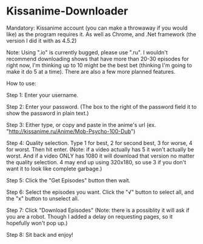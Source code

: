 # Kissanime-Downloader
Mandatory: Kissanime account (you can make a throwaway if you would like) as the program requires it. As well as Chrome, and .Net framework (the version I did it with as 4.5.2)

Note: Using ".io" is currently bugged, please use ".ru". I wouldn't recommend downloading shows that have more than 20-30 episodes for right now, I'm thinking up to 10 might be the best bet (thinking I'm going to make it do 5 at a time). There are also a few more planned features.

How to use:

Step 1: Enter your username.

Step 2: Enter your password. (The box to the right of the password field it to show the password in plain text.)

Step 3: Either type, or copy and paste in the anime's url (ex. "http://kissanime.ru/Anime/Mob-Psycho-100-Dub")

Step 4: Quality selection. Type 1 for best, 2 for second best, 3 for worse, 4 for worst. Then hit enter. (Note: if a video actually has 5 it won't actually be worst. And if a video ONLY has 1080 it will download that version no matter the quality selection. 4 may end up using 320x180, so use 3 if you don't want it to look like complete garbage.)

Step 5: Click the "Get Episodes" button then wait.

Step 6: Select the episodes you want. Click the "√" button to select all, and the "x" button to unselect all.

Step 7: Click "Download Episodes" (Note: there is a possiblity it will ask if you are a robot. Though I added a delay on requesting pages, so it hopefully won't pop up.)

Step 8: Sit back and enjoy!

